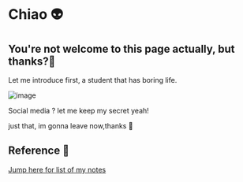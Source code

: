 # Chiao 👽

## You're not welcome to this page actually, but thanks?🤖

Let me introduce first, a student that has boring life.

![image](https://github.com/bridget-cincotta/bridget.github.io/assets/100224620/3027d98b-ea5d-412b-8115-c99a28b235d6)

Social media ? let me keep my secret yeah!

just that, im gonna leave now,thanks 🍃

## Reference 🚀

[Jump here for list of my notes]([url](https://bridget-cincotta.github.io/jump-list/)https://bridget-cincotta.github.io/jump-list/)


